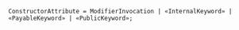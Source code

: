 <!-- This file is generated automatically by infrastructure scripts. Please don't edit by hand. -->

```{ .ebnf .slang-ebnf #ConstructorAttribute }
ConstructorAttribute = ModifierInvocation | «InternalKeyword» | «PayableKeyword» | «PublicKeyword»;
```
